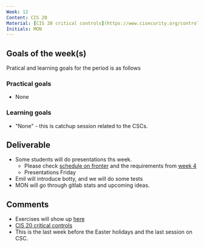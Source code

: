 ```yaml
---
Week: 12
Content: CIS 20
Material: [CIS 20 critical controls](https://www.cisecurity.org/controls/)
Initials: MON
---
```


## Goals of the week(s)
Pratical and learning goals for the period is as follows

### Practical goals
* None

### Learning goals
* "None" - this is catchup session related to the CSCs.

## Deliverable
* Some students will do presentations ths week.
    * Please check [schedule on fronter](https://fronter.com/eal/links/files.phtml/1261825527$31048836$/2nd+Semester/IT+Security/ITT2+ITS+presentations.pdf)  and the requirements from [week 4](ww04-introduction.md)
    * Presentations Friday 
* Emil will introduce botty, and we will do some tests
* MON will go through gitlab stats and upcoming ideas.

## Comments
* Exercises will show up [here](../materials/ww12-exercises.md)
* [CIS 20 critical controls](https://www.cisecurity.org/controls/)
* This is the last week before the Easter holidays and the last session on CSC.

